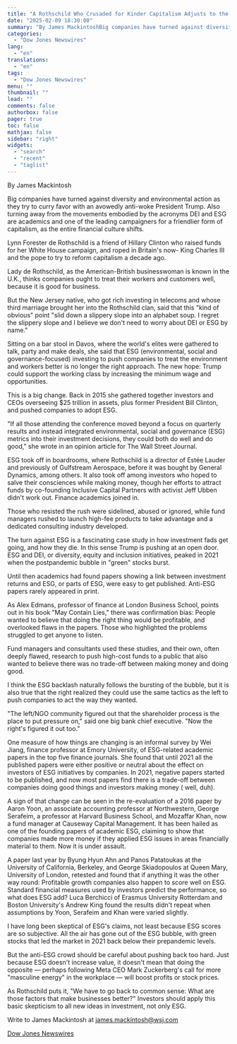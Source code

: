 ```yaml
---
title: "A Rothschild Who Crusaded for Kinder Capitalism Adjusts to the Trump Era — WSJ"
date: "2025-02-09 18:30:00"
summary: "By James MackintoshBig companies have turned against diversity and environmental action as they try to curry favor with an avowedly anti-woke President Trump. Also turning away from the movements embodied by the acronyms DEI and ESG are academics and one of the leading campaigners for a friendlier form of capitalism,..."
categories:
  - "Dow Jones Newswires"
lang:
  - "en"
translations:
  - "en"
tags:
  - "Dow Jones Newswires"
menu: ""
thumbnail: ""
lead: ""
comments: false
authorbox: false
pager: true
toc: false
mathjax: false
sidebar: "right"
widgets:
  - "search"
  - "recent"
  - "taglist"
---
```


By James Mackintosh

Big companies have turned against diversity and environmental action as they try to curry favor with an avowedly anti-woke President Trump. Also turning away from the movements embodied by the acronyms DEI and ESG are academics and one of the leading campaigners for a friendlier form of capitalism, as the entire financial culture shifts.

Lynn Forester de Rothschild is a friend of Hillary Clinton who raised funds for her White House campaign, and roped in Britain's now- King Charles III and the pope to try to reform capitalism a decade ago.

Lady de Rothschild, as the American-British businesswoman is known in the U.K., thinks companies ought to treat their workers and customers well, because it is good for business.

But the New Jersey native, who got rich investing in telecoms and whose third marriage brought her into the Rothschild clan, said that this "kind of obvious" point "slid down a slippery slope into an alphabet soup. I regret the slippery slope and I believe we don't need to worry about DEI or ESG by name."

Sitting on a bar stool in Davos, where the world's elites were gathered to talk, party and make deals, she said that ESG (environmental, social and governance-focused) investing to push companies to treat the environment and workers better is no longer the right approach. The new hope: Trump could support the working class by increasing the minimum wage and opportunities.

This is a big change. Back in 2015 she gathered together investors and CEOs overseeing $25 trillion in assets, plus former President Bill Clinton, and pushed companies to adopt ESG.

"If all those attending the conference moved beyond a focus on quarterly results and instead integrated environmental, social and governance (ESG) metrics into their investment decisions, they could both do well and do good," she wrote in an opinion article for The Wall Street Journal.

ESG took off in boardrooms, where Rothschild is a director of Estée Lauder and previously of Gulfstream Aerospace, before it was bought by General Dynamics, among others. It also took off among investors who hoped to salve their consciences while making money, though her efforts to attract funds by co-founding Inclusive Capital Partners with activist Jeff Ubben didn't work out. Finance academics joined in.

Those who resisted the rush were sidelined, abused or ignored, while fund managers rushed to launch high-fee products to take advantage and a dedicated consulting industry developed.

The turn against ESG is a fascinating case study in how investment fads get going, and how they die. In this sense Trump is pushing at an open door. ESG and DEI, or diversity, equity and inclusion initiatives, peaked in 2021 when the postpandemic bubble in "green" stocks burst.

Until then academics had found papers showing a link between investment returns and ESG, or parts of ESG, were easy to get published. Anti-ESG papers rarely appeared in print.

As Alex Edmans, professor of finance at London Business School, points out in his book "May Contain Lies," there was confirmation bias: People wanted to believe that doing the right thing would be profitable, and overlooked flaws in the papers. Those who highlighted the problems struggled to get anyone to listen.

Fund managers and consultants used these studies, and their own, often deeply flawed, research to push high-cost funds to a public that also wanted to believe there was no trade-off between making money and doing good.

I think the ESG backlash naturally follows the bursting of the bubble, but it is also true that the right realized they could use the same tactics as the left to push companies to act the way they wanted.

"The left/NGO community figured out that the shareholder process is the place to put pressure on," said one big bank chief executive. "Now the right's figured it out too."

One measure of how things are changing is an informal survey by Wei Jiang, finance professor at Emory University, of ESG-related academic papers in the top five finance journals. She found that until 2021 all the published papers were either positive or neutral about the effect on investors of ESG initiatives by companies. In 2021, negative papers started to be published, and now most papers find there is a trade-off between companies doing good things and investors making money ( well, duh).

A sign of that change can be seen in the re-evaluation of a 2016 paper by Aaron Yoon, an associate accounting professor at Northwestern, George Serafeim, a professor at Harvard Business School, and Mozaffar Khan, now a fund manager at Causeway Capital Management. It has been hailed as one of the founding papers of academic ESG, claiming to show that companies made more money if they applied ESG issues in areas financially material to them. Now it is under assault.

A paper last year by Byung Hyun Ahn and Panos Patatoukas at the University of California, Berkeley, and George Skiadopoulos at Queen Mary, University of London, retested and found that if anything it was the other way round: Profitable growth companies also happen to score well on ESG. Standard financial measures used by investors predict the performance, so what does ESG add? Luca Berchicci of Erasmus University Rotterdam and Boston University's Andrew King found the results didn't repeat when assumptions by Yoon, Serafeim and Khan were varied slightly.

I have long been skeptical of ESG's claims, not least because ESG scores are so subjective. All the air has gone out of the ESG bubble, with green stocks that led the market in 2021 back below their prepandemic levels.

But the anti-ESG crowd should be careful about pushing back too hard. Just because ESG doesn't increase value, it doesn't mean that doing the opposite — perhaps following Meta CEO Mark Zuckerberg's call for more "masculine energy" in the workplace — will boost profits or stock prices.

As Rothschild puts it, "We have to go back to common sense: What are those factors that make businesses better?" Investors should apply this basic skepticism to all new ideas in investment, not only ESG.

Write to James Mackintosh at james.mackintosh@wsj.com

[Dow Jones Newswires](https://www.tradingview.com/news/DJN_DN20250209000311:0/)
